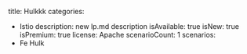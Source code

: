 title: Hulkkk
categories:
  - Istio
description: new lp.md description
isAvailable: true
isNew: true
isPremium: true
license: Apache
scenarioCount: 1
scenarios: 
 - Fe Hulk